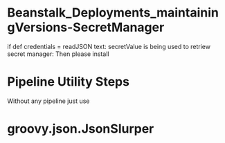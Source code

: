 # Beanstalk_Deployments_maintainingVersions-SecretManager

if def credentials = readJSON text: secretValue is being used to retriew secret manager: Then please install

# Pipeline Utility Steps

Without any pipeline just use 

# groovy.json.JsonSlurper

